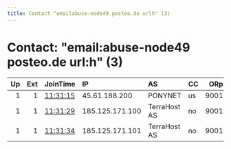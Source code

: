```yaml
---
title: Contact "emailabuse-node49 posteo.de urlh" (3)
---
```


# Contact: "email:abuse-node49 posteo.de url:h" (3)

|   Up |   Ext | JoinTime                                                                                              | IP              | AS           | CC   |   ORp |   Dirp | OS    | Version   | Nickname   |   eFamMembers |
|-----:|------:|:------------------------------------------------------------------------------------------------------|:----------------|:-------------|:-----|------:|-------:|:------|:----------|:-----------|--------------:|
|    1 |     1 | [11:31:15](https://nusenu.github.io/OrNetStats/w/relay/B00579D1A23F1FFB13A20FD650EA60D367F36506.html) | 45.61.188.200   | PONYNET      | us   |  9001 |      0 | Linux | 0.4.7.8   | Hydra50    |            23 |
|    1 |     1 | [11:31:29](https://nusenu.github.io/OrNetStats/w/relay/C4F7EC9997F049797AFAF5A941A1B096933DF7F9.html) | 185.125.171.100 | TerraHost AS | no   |  9001 |      0 | Linux | 0.4.7.8   | Hydra90    |            23 |
|    1 |     1 | [11:31:34](https://nusenu.github.io/OrNetStats/w/relay/AEC8D545DDEDC0311FA7F9F9A885D674D1F1C2FF.html) | 185.125.171.101 | TerraHost AS | no   |  9001 |      0 | Linux | 0.4.7.8   | Hydra91    |            23 |
